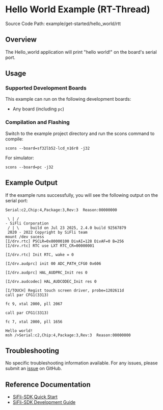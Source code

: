 # Hello World Example (RT-Thread)

Source Code Path: example/get-started/hello_world/rtt

## Overview
The Hello_world application will print "hello world!" on the board's serial port.

## Usage

### Supported Development Boards
This example can run on the following development boards:
- Any board (including `pc`)

### Compilation and Flashing
Switch to the example project directory and run the scons command to compile:
```
scons --board=sf32lb52-lcd_n16r8 -j32
```

For simulator:
```
scons --board=pc -j32
```

## Example Output
If the example runs successfully, you will see the following output on the serial port:
```
Serial:c2,Chip:4,Package:3,Rev:3  Reason:00000000

 \ | /
- SiFli Corporation
 / | \     build on Jul 23 2025, 2.4.0 build 92567879
 2020 - 2022 Copyright by SiFli team
mount /dev sucess
[I/drv.rtc] PSCLR=0x80000100 DivAI=128 DivAF=0 B=256
[I/drv.rtc] RTC use LXT RTC_CR=00000001

[I/drv.rtc] Init RTC, wake = 0

[I/drv.audprc] init 00 ADC_PATH_CFG0 0x606

[I/drv.audprc] HAL_AUDPRC_Init res 0

[I/drv.audcodec] HAL_AUDCODEC_Init res 0

[I/TOUCH] Regist touch screen driver, probe=1202611d 
call par CFG1(3313)

fc 9, xtal 2000, pll 2067

call par CFG1(3313)

fc 7, xtal 2000, pll 1656

Hello world!
msh />Serial:c2,Chip:4,Package:3,Rev:3  Reason:00000000
```

## Troubleshooting
No specific troubleshooting information available. For any issues, please submit an [issue](https://github.com/OpenSiFli/SiFli-SDK/issues) on GitHub.

## Reference Documentation
- [SiFli-SDK Quick Start](https://docs.sifli.com/projects/sdk/latest/sf32lb52x/quickstart/index.html)
- [SiFli-SDK Development Guide](https://docs.sifli.com/projects/sdk/latest/sf32lb52x/development/index.html)